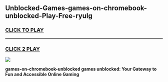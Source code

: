 
## Unblocked-Games-games-on-chromebook-unblocked-Play-Free-ryulg
<h3>
<a href="https://premium76.site?title=games-on-chromebook-unblocked&ref=15A">CLICK TO PLAY</a></h3>
<hr>

<h3>
<a href="https://premium76.site?title=games-on-chromebook-unblocked&ref=15A">CLICK 2 PLAY</a>
  
</h3>

<a href="https://premium76.site?title=games-on-chromebook-unblocked&ref=15A"><img src="https://clearcache.store/games.png"></a>


**games-on-chromebook-unblocked games unblocked: Your Gateway to Fun and Accessible Online Gaming**
